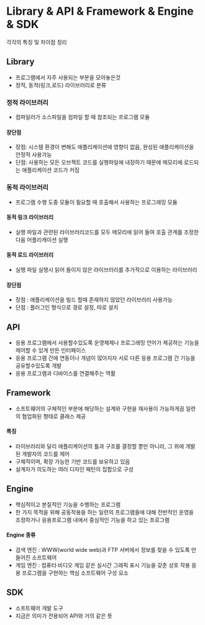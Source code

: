 # Library & API & Framework & Engine & SDK

각각의 특징 및 차이점 정리

## Library
- 프로그램에서 자주 사용되는 부분을 모아놓은것
- 정적, 동적(링크,로드) 라이브러리로 분류

### 정적 라이브러리
- 컴파일러가 소스파일을 컴파일 할 때 참조되는 프로그램 모듈

#### 장단점
- 장점: 시스템 환경이 변해도 애플리케이션에 영향이 없음, 완성된 애플리케이션을 안정적 사용가능
- 단점: 사용하는 모든 오브젝트 코드를 실행파일에 내장하기 때문에 메모리에 로드되는 애플리케이션 코드가 커짐

### 동적 라이브러리
- 프로그램 수행 도중 모듈이 필요할 때 호출해서 사용하는 프로그래밍 모듈

#### 동적 링크 라이브러리
- 실행 파일과 관련된 라이브러리코드를 모두 메모리에 읽어 들여 호출 관계를 조정한다음 어플리캐이션 실행

#### 동적 로드 라이브러리
- 실행 파일 실행시 읽어 들이지 않은 라이브러리를 추가적으로 이용하는 라이브러리

#### 장단점
- 장점 : 애플리케이션을 빌드 할때 존재하지 않았던 라이브러리 사용가능
- 단점 : 플러그인 형식으로 경로 설정, 따로 설치

## API
- 응용 프로그램에서 사용할수있도록 운영체제나 프로그래밍 언어가 제공하는 기능을 제어할 수 있게 만든 인터페이스
- 응용 프로그램 간에 연동이나 개념이 많아지자 서로 다른 응용 프로그램 간 기능을 공유할수있도록 개발
- 응용 프로그램과 디바이스를 연결해주는 역활


## Framework
- 소프트웨어의 구체적인 부분에 해당하는 설계와 구현을 재사용이 가능하게끔 일련의 협업화된 형태로 클래스 제공

#### 특징
- 라이브러리와 달리 애플리케이션의 틀과 구조를 결정할 뿐만 아니라, 그 위에 개발된 개발자의 코드를 제어
- 구체적이며, 확장 가능한 기반 코드를 보유하고 있음
- 설계자가 의도하는 여러 디자인 패턴의 집합으로 구성

## Engine
- 핵심적이고 본질적인 기능을 수행하는 프로그램
- 한 가지 목적을 위해 공동작용을 하는 일련의 프로그램들에 대해 전반적인 운영을 조정하거나 응용프로그램 내에서 중심적인 기능을 하고 있는 프로그램

#### Engine 종류
- 검색 엔진 : WWW(world wide web)과 FTP 서버에서 정보를 찾을 수 있도록 만들어진 소프트웨어
- 게임 엔진 : 컴퓨터·비디오 게임 같은 실시간 그래픽 표시 기능을 갖춘 상호 작용 응용 프로그램을 구현하는 핵심 소프트웨어 구성 요소


## SDK
- 소프트웨어 개발 도구
- 지금은 의미가 전용되어 API와 거의 같은 뜻



 

